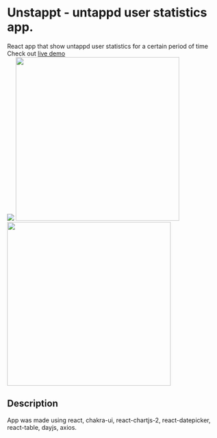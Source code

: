 # Unstappt - untappd user statistics app.
React app that show untappd user statistics for a certain period of time\
Check out [live demo](https://unstappt.vercel.app/)\
<img src="https://user-images.githubusercontent.com/55954010/150017501-b1185423-18e3-4b4a-b754-eb49ae54b9ff.png" >
<img src="https://user-images.githubusercontent.com/55954010/150017542-6c2b9291-d1b3-4bda-92ef-12e486356ddf.png" width="382" height="382">
<img src="https://user-images.githubusercontent.com/55954010/150017564-c51ea84e-438c-46aa-a0ff-ab7298b7fe59.png" width="382" height="382">

## Description
App was made using react, chakra-ui, react-chartjs-2, react-datepicker, react-table, dayjs, axios.
